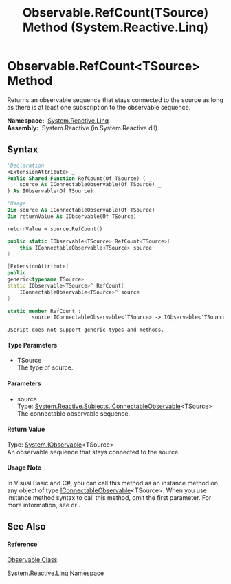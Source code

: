 ﻿---
title: Observable.RefCount(TSource) Method  (System.Reactive.Linq)
TOCTitle: RefCount(TSource) Method
ms:assetid: M:System.Reactive.Linq.Observable.RefCount``1(System.Reactive.Subjects.IConnectableObservable{``0})
ms:mtpsurl: https://msdn.microsoft.com/en-us/library/Hh211664(v=VS.103)
ms:contentKeyID: 36069111
ms.date: 06/28/2011
mtps_version: v=VS.103
f1_keywords:
- System.Reactive.Linq.Observable.RefCount``1
dev_langs:
- CSharp
- JScript
- VB
- FSharp
- c++
---

# Observable.RefCount\<TSource\> Method

Returns an observable sequence that stays connected to the source as long as there is at least one subscription to the observable sequence.

**Namespace:**  [System.Reactive.Linq](hh211929\(v=vs.103\).md)  
**Assembly:**  System.Reactive (in System.Reactive.dll)

## Syntax

``` vb
'Declaration
<ExtensionAttribute> _
Public Shared Function RefCount(Of TSource) ( _
    source As IConnectableObservable(Of TSource) _
) As IObservable(Of TSource)
```

``` vb
'Usage
Dim source As IConnectableObservable(Of TSource)
Dim returnValue As IObservable(Of TSource)

returnValue = source.RefCount()
```

``` csharp
public static IObservable<TSource> RefCount<TSource>(
    this IConnectableObservable<TSource> source
)
```

``` c++
[ExtensionAttribute]
public:
generic<typename TSource>
static IObservable<TSource>^ RefCount(
    IConnectableObservable<TSource>^ source
)
```

``` fsharp
static member RefCount : 
        source:IConnectableObservable<'TSource> -> IObservable<'TSource> 
```

``` jscript
JScript does not support generic types and methods.
```

#### Type Parameters

  - TSource  
    The type of source.

#### Parameters

  - source  
    Type: [System.Reactive.Subjects.IConnectableObservable](hh211887\(v=vs.103\).md)\<TSource\>  
    The connectable observable sequence.  

#### Return Value

Type: [System.IObservable](https://msdn.microsoft.com/en-us/library/Dd990377)\<TSource\>  
An observable sequence that stays connected to the source.  

#### Usage Note

In Visual Basic and C\#, you can call this method as an instance method on any object of type [IConnectableObservable](hh211887\(v=vs.103\).md)\<TSource\>. When you use instance method syntax to call this method, omit the first parameter. For more information, see [](https://msdn.microsoft.com/en-us/library/Bb384936) or [](https://msdn.microsoft.com/en-us/library/Bb383977).

## See Also

#### Reference

[Observable Class](hh244252\(v=vs.103\).md)

[System.Reactive.Linq Namespace](hh211929\(v=vs.103\).md)

